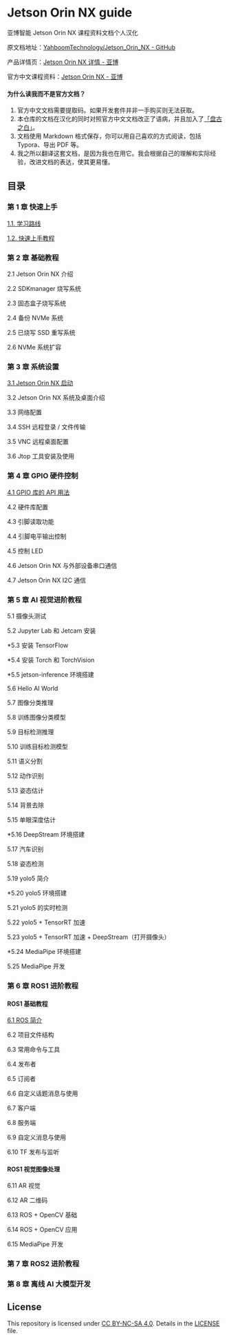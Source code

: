 # Jetson Orin NX guide

亚博智能 Jetson Orin NX 课程资料文档个人汉化

原文档地址：[YahboomTechnology/Jetson_Orin_NX - GitHub](https://github.com/YahboomTechnology/Jetson_Orin_NX)

产品详情页：[Jetson Orin NX 详情 - 亚博](https://www.yahboom.com/tbdetails?id=550)

官方中文课程资料：[Jetson Orin NX - 亚博](https://www.yahboom.com/study/Jetson-Orin-NX)

#### 为什么读我而不是官方文档？

1. 官方中文文档需要提取码。如果开发套件并非一手购买则无法获取。
2. 本仓库的文档在汉化的同时对照官方中文文档改正了语病，并且加入了[「盘古之白」](https://xiaoquankong.ai/zh/posts/chinese-document-typesetting-specification-spacing-of-pangu/)。
3. 文档使用 Markdown 格式保存，你可以用自己喜欢的方式阅读，包括 Typora、导出 PDF 等。
4. 我之所以翻译这套文档，是因为我也在用它。我会根据自己的理解和实际经验，改进文档的表达，使其更易懂。

## 目录

### 第 1 章 快速上手

[1.1. 学习路线](1%20快速上手/1.1%20学习路线.md)

[1.2. 快速上手教程](1%20快速上手/1.2%20快速上手教程.md)

### 第 2 章 基础教程

2.1 Jetson Orin NX 介绍

2.2 SDKmanager 烧写系统

2.3 固态盒子烧写系统

2.4 备份 NVMe 系统

2.5 已烧写 SSD 重写系统

2.6 NVMe 系统扩容

### 第 3 章 系统设置

[3.1 Jetson Orin NX 启动](3%20系统设置/3.1%20Jetson%20Orin%20NX%20启动.md)

3.2 Jetson Orin NX 系统及桌面介绍

3.3 网络配置

3.4 SSH 远程登录 / 文件传输

3.5 VNC 远程桌面配置

3.6 Jtop 工具安装及使用

### 第 4 章 GPIO 硬件控制

[4.1 GPIO 库的 API 用法](4%20GPIO%20硬件控制/4.1%20GPIO%20库的%20API%20用法.md)

4.2 硬件库配置

4.3 引脚读取功能

4.4 引脚电平输出控制

4.5 控制 LED

4.6 Jetson Orin NX 与外部设备串口通信

4.7 Jetson Orin NX I2C 通信

### 第 5 章 AI 视觉进阶教程

5.1 摄像头测试

5.2 Jupyter Lab 和 Jetcam 安装

*5.3 安装 TensorFlow

*5.4 安装 Torch 和 TorchVision

*5.5 jetson-inference 环境搭建

5.6 Hello AI World

5.7 图像分类推理

5.8 训练图像分类模型

5.9 目标检测推理

5.10 训练目标检测模型

5.11 语义分割

5.12 动作识别

5.13 姿态估计

5.14 背景去除

5.15 单眼深度估计

*5.16 DeepStream 环境搭建

5.17 汽车识别

5.18 姿态检测

5.19 yolo5 简介

*5.20 yolo5 环境搭建

5.21 yolo5 的实时检测

5.22 yolo5 + TensorRT 加速

5.23 yolo5 + TensorRT 加速 + DeepStream（打开摄像头）

*5.24 MediaPipe 环境搭建

5.25 MediaPipe 开发

### 第 6 章 ROS1 进阶教程

#### ROS1 基础教程

[6.1 ROS 简介](./6%20ROS1%20进阶教程/6.1%20ROS%20简介.md)

6.2 项目文件结构

6.3 常用命令与工具

6.4 发布者

6.5 订阅者

6.6 自定义话题消息与使用

6.7 客户端

6.8 服务端

6.9 自定义消息与使用

6.10 TF 发布与监听

#### ROS1 视觉图像处理

6.11 AR 视觉

6.12 AR 二维码

6.13 ROS + OpenCV 基础

6.14 ROS + OpenCV 应用

6.15 MediaPipe 开发

### 第 7 章 ROS2 进阶教程

### 第 8 章 离线 AI 大模型开发

## License

This repository is licensed under [CC BY-NC-SA 4.0](https://creativecommons.org/licenses/by-nc-sa/4.0/).
Details in the [LICENSE](LICENSE) file.
